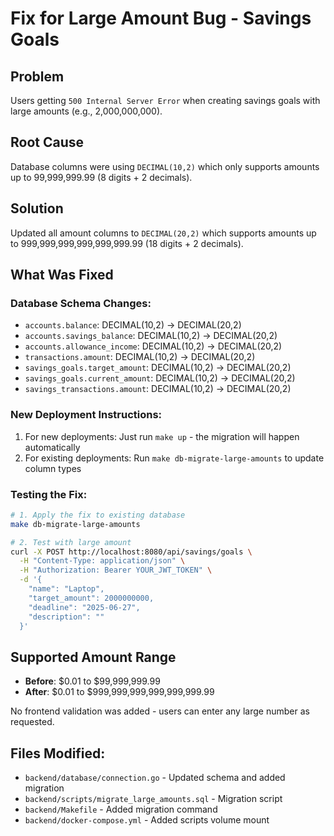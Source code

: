 # Fix for Large Amount Bug - Savings Goals

## Problem

Users getting `500 Internal Server Error` when creating savings goals with large amounts (e.g.,
2,000,000,000).

## Root Cause

Database columns were using `DECIMAL(10,2)` which only supports amounts up to 99,999,999.99 (8
digits + 2 decimals).

## Solution

Updated all amount columns to `DECIMAL(20,2)` which supports amounts up to
999,999,999,999,999,999.99 (18 digits + 2 decimals).

## What Was Fixed

### Database Schema Changes:

- `accounts.balance`: DECIMAL(10,2) → DECIMAL(20,2)
- `accounts.savings_balance`: DECIMAL(10,2) → DECIMAL(20,2)
- `accounts.allowance_income`: DECIMAL(10,2) → DECIMAL(20,2)
- `transactions.amount`: DECIMAL(10,2) → DECIMAL(20,2)
- `savings_goals.target_amount`: DECIMAL(10,2) → DECIMAL(20,2)
- `savings_goals.current_amount`: DECIMAL(10,2) → DECIMAL(20,2)
- `savings_transactions.amount`: DECIMAL(10,2) → DECIMAL(20,2)

### New Deployment Instructions:

1. For new deployments: Just run `make up` - the migration will happen automatically
2. For existing deployments: Run `make db-migrate-large-amounts` to update column types

### Testing the Fix:

```bash
# 1. Apply the fix to existing database
make db-migrate-large-amounts

# 2. Test with large amount
curl -X POST http://localhost:8080/api/savings/goals \
  -H "Content-Type: application/json" \
  -H "Authorization: Bearer YOUR_JWT_TOKEN" \
  -d '{
    "name": "Laptop",
    "target_amount": 2000000000,
    "deadline": "2025-06-27",
    "description": ""
  }'
```

## Supported Amount Range

- **Before**: $0.01 to $99,999,999.99
- **After**: $0.01 to $999,999,999,999,999,999.99

No frontend validation was added - users can enter any large number as requested.

## Files Modified:

- `backend/database/connection.go` - Updated schema and added migration
- `backend/scripts/migrate_large_amounts.sql` - Migration script
- `backend/Makefile` - Added migration command
- `backend/docker-compose.yml` - Added scripts volume mount
